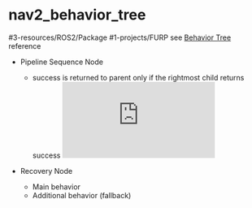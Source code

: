 # nav2_behavior_tree
#3-resources/ROS2/Package #1-projects/FURP 
see [Behavior Tree](https://github.com/FURP-2023-2024/Zaihong_Weekly_Log/blob/main/Notes/Behavior%20Tree.md) reference

- Pipeline Sequence Node
	- success is returned to parent only if the rightmost child returns success
![Pasted image 20240708190722.png](https://github.com/FURP-2023-2024/Zaihong_Weekly_Log/blob/main/Notes/Pasted%20image%2020240708190722.png.md)

- Recovery Node
	- Main behavior
	- Additional behavior (fallback)
